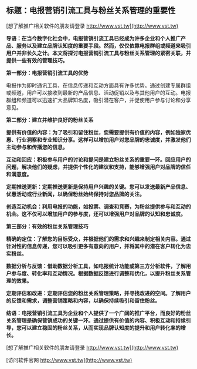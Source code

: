 ## **标题：电报营销引流工具与粉丝关系管理的重要性**

[想了解推广相关软件的朋友请登录 http://www.vst.tw](http://www.vst.tw)

**导语：在当今数字化社会中，电报营销引流工具已经成为许多企业和个人推广产品、服务以及建立品牌认知度的重要手段。然而，仅仅依靠电报群组或频道来吸引用户并非长久之计。本文将探讨电报营销引流工具与粉丝关系管理的紧密关联，并提供一些有效的管理技巧。**

**第一部分：电报营销引流工具的优势**

电报作为即时通讯工具，在信息传递和互动方面具有许多优势。通过创建专属群组或频道，用户可以接收到最新的产品信息、活动促销以及与其他用户的互动。电报群组和频道可以迅速扩大品牌知名度，吸引潜在客户，并促使用户参与讨论和分享意见。

**第二部分：建立并维护良好的粉丝关系**

**提供有价值的内容：为了吸引和留住粉丝，您需要提供有价值的内容，例如独家优惠、行业洞察和专业知识分享。这样可以增加用户对您品牌的忠诚度，并激发他们主动参与和传播您的信息。**

**互动和回应：积极参与用户的讨论和提问是建立粉丝关系的重要一环。回应用户的问题，解决他们的疑虑，并提供个性化的建议和支持，能够增强用户对品牌的信任和满意度。**

**定期推送更新：定期推送更新是保持用户兴趣的关键。您可以发送最新产品信息、优惠活动或行业新闻，以确保粉丝始终保持对您品牌的关注。**

**创造互动机会：利用电报的功能，如投票、调查和竞赛，为粉丝提供参与和互动的机会。这不仅可以增加用户的参与度，还可以增强用户对品牌的认知和忠诚度。**

**第三部分：有效的粉丝关系管理技巧**

**精确的定位：了解您的目标受众，并根据他们的需求和兴趣来制定相关内容。通过针对性的信息传递，您可以吸引更多有意向的用户，并将其中的潜在客户转化为忠实粉丝。**

**数据分析与反馈：借助数据分析工具，如电报统计功能或第三方分析软件，了解用户参与度、转化率和互动情况。根据数据反馈进行调整和优化，以提升粉丝关系管理的效果。**

**定期评估和改进：定期评估您的粉丝关系管理策略，并寻找改进的空间。了解用户的反馈和需求，调整营销策略和内容，以确保持续吸引和留住粉丝。**

**结语：电报营销引流工具为企业和个人提供了一个广阔的推广平台，而良好的粉丝关系管理是确保营销成功的关键一环。通过提供有价值的内容、积极互动和持续引导，您可以建立稳固的粉丝关系，从而实现品牌认知度的提升和用户转化率的增长。**

[想了解推广相关软件的朋友请登录 http://www.vst.tw](http://www.vst.tw)


[访问软件官网 http://www.vst.tw](http://www.vst.tw)
